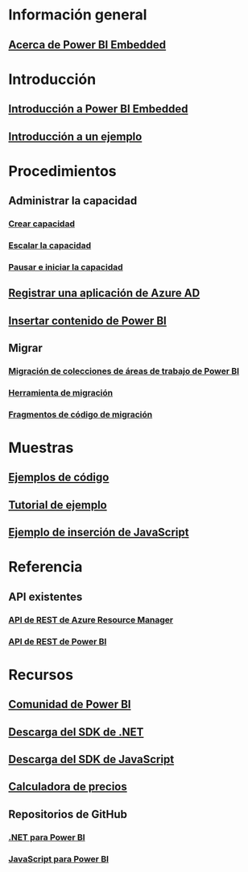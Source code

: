 # Información general
## [Acerca de Power BI Embedded](what-is-power-bi-embedded.md)

# Introducción
## [Introducción a Power BI Embedded](get-started.md)
## [Introducción a un ejemplo](https://powerbi.microsoft.com/documentation/powerbi-developer-embed-sample-app-owns-data/)

# Procedimientos
## Administrar la capacidad
### [Crear capacidad](create-capacity.md)
### [Escalar la capacidad](scale-capacity.md)
### [Pausar e iniciar la capacidad](pause-start.md)
## [Registrar una aplicación de Azure AD](https://powerbi.microsoft.com/documentation/powerbi-developer-register-app/)
## [Insertar contenido de Power BI](https://powerbi.microsoft.com/documentation/powerbi-developer-embedding-content/)

## Migrar
### [Migración de colecciones de áreas de trabajo de Power BI](migrate-from-power-bi-workspace-collections.md)
### [Herramienta de migración](migrate-tool.md)
### [Fragmentos de código de migración](migrate-code-snippets.md)

# Muestras
## [Ejemplos de código](https://github.com/Microsoft/PowerBI-Developer-Samples)
## [Tutorial de ejemplo](https://powerbi.microsoft.com/documentation/powerbi-developer-embed-sample-app-owns-data/)
## [Ejemplo de inserción de JavaScript](https://microsoft.github.io/PowerBI-JavaScript/demo/)

# Referencia
## API existentes
### [API de REST de Azure Resource Manager](https://docs.microsoft.com/rest/api/power-bi-embedded/)
### [API de REST de Power BI](https://msdn.microsoft.com/en-us/library/mt147898.aspx)

# Recursos
## [Comunidad de Power BI](http://community.powerbi.com/t5/Developer/bd-p/Developer)
## [Descarga del SDK de .NET](https://www.nuget.org/packages/Microsoft.PowerBI.Api/)
## [Descarga del SDK de JavaScript](https://www.nuget.org/packages/Microsoft.PowerBI.JavaScript/)
## [Calculadora de precios](https://azure.microsoft.com/pricing/calculator/)
## Repositorios de GitHub
### [.NET para Power BI](https://github.com/Microsoft/PowerBI-CSharp)
### [JavaScript para Power BI](https://github.com/Microsoft/PowerBI-JavaScript)


